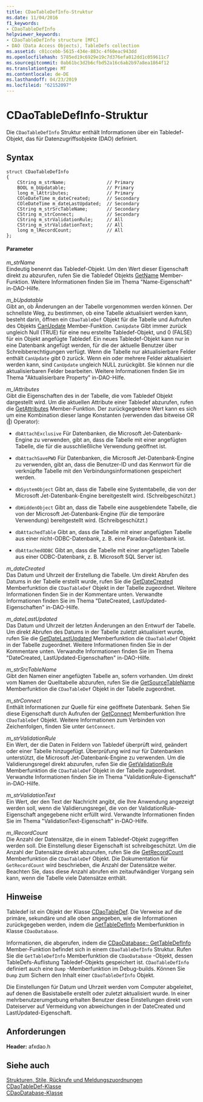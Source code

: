 ```yaml
---
title: CDaoTableDefInfo-Struktur
ms.date: 11/04/2016
f1_keywords:
- CDaoTableDefInfo
helpviewer_keywords:
- CDaoTableDefInfo structure [MFC]
- DAO (Data Access Objects), TableDefs collection
ms.assetid: c01ccebb-5615-434e-883c-4f60eac943dd
ms.openlocfilehash: 5785ed19c6929e19c7d376efa012dd1c059611c7
ms.sourcegitcommit: 0ab61bc3d2b6cfbd52a16c6ab2b97a8ea1864f12
ms.translationtype: MT
ms.contentlocale: de-DE
ms.lasthandoff: 04/23/2019
ms.locfileid: "62152097"
---
```

# <a name="cdaotabledefinfo-structure"></a>CDaoTableDefInfo-Struktur

Die `CDaoTableDefInfo` Struktur enthält Informationen über ein Tabledef-Objekt, das für Datenzugriffsobjekte (DAO) definiert.

## <a name="syntax"></a>Syntax

```
struct CDaoTableDefInfo
{
    CString m_strName;               // Primary
    BOOL m_bUpdatable;               // Primary
    long m_lAttributes;              // Primary
    COleDateTime m_dateCreated;      // Secondary
    COleDateTime m_dateLastUpdated;  // Secondary
    CString m_strSrcTableName;       // Secondary
    CString m_strConnect;            // Secondary
    CString m_strValidationRule;     // All
    CString m_strValidationText;     // All
    long m_lRecordCount;             // All
};
```

#### <a name="parameters"></a>Parameter

*m_strName*<br/>
Eindeutig benennt das Tabledef-Objekt. Um den Wert dieser Eigenschaft direkt zu abzurufen, rufen Sie die Tabledef Objekts [GetName](../../mfc/reference/cdaotabledef-class.md#getname) Member-Funktion. Weitere Informationen finden Sie im Thema "Name-Eigenschaft" in-DAO-Hilfe.

*m_bUpdatable*<br/>
Gibt an, ob Änderungen an der Tabelle vorgenommen werden können. Der schnellste Weg, zu bestimmen, ob eine Tabelle aktualisiert werden kann, besteht darin, öffnen ein `CDaoTableDef` Objekt für die Tabelle und Aufrufen des Objekts [CanUpdate](../../mfc/reference/cdaotabledef-class.md#canupdate) Member-Funktion. `CanUpdate` Gibt immer zurück ungleich Null (TRUE) für eine neu erstellte Tabledef-Objekt, und 0 (FALSE) für ein Objekt angefügte Tabledef. Ein neues Tabledef-Objekt kann nur in eine Datenbank angefügt werden, für die der aktuelle Benutzer über Schreibberechtigungen verfügt. Wenn die Tabelle nur aktualisierbare Felder enthält `CanUpdate` gibt 0 zurück. Wenn ein oder mehrere Felder aktualisiert werden kann, sind `CanUpdate` ungleich NULL zurückgibt. Sie können nur die aktualisierbaren Felder bearbeiten. Weitere Informationen finden Sie im Thema "Aktualisierbare Property" in-DAO-Hilfe.

*m_lAttributes*<br/>
Gibt die Eigenschaften des in der Tabelle, die vom Tabledef Objekt dargestellt wird. Um die aktuellen Attribute einer Tabledef abzurufen, rufen die [GetAttributes](../../mfc/reference/cdaotabledef-class.md#getattributes) Member-Funktion. Der zurückgegebene Wert kann es sich um eine Kombination dieser lange Konstanten (verwenden das bitweise OR (**&#124;**) Operator):

- `dbAttachExclusive` Für Datenbanken, die Microsoft Jet-Datenbank-Engine zu verwenden, gibt an, dass die Tabelle mit einer angefügten Tabelle, die für die ausschließliche Verwendung geöffnet ist.

- `dbAttachSavePWD` Für Datenbanken, die Microsoft Jet-Datenbank-Engine zu verwenden, gibt an, dass die Benutzer-ID und das Kennwort für die verknüpfte Tabelle mit den Verbindungsinformationen gespeichert werden.

- `dbSystemObject` Gibt an, dass die Tabelle eine Systemtabelle, die von der Microsoft Jet-Datenbank-Engine bereitgestellt wird. (Schreibgeschützt.)

- `dbHiddenObject` Gibt an, dass die Tabelle eine ausgeblendete Tabelle, die von der Microsoft Jet-Datenbank-Engine (für die temporäre Verwendung) bereitgestellt wird. (Schreibgeschützt.)

- `dbAttachedTable` Gibt an, dass die Tabelle mit einer angefügten Tabelle aus einer nicht-ODBC-Datenbank, z. B. eine Paradox-Datenbank ist.

- `dbAttachedODBC` Gibt an, dass die Tabelle mit einer angefügten Tabelle aus einer ODBC-Datenbank, z. B. Microsoft SQL Server ist.

*m_dateCreated*<br/>
Das Datum und Uhrzeit der Erstellung die Tabelle. Um direkt Abrufen des Datums in der Tabelle erstellt wurde, rufen Sie die [GetDateCreated](../../mfc/reference/cdaotabledef-class.md#getdatecreated) Memberfunktion die `CDaoTableDef` Objekt in der Tabelle zugeordnet. Weitere Informationen finden Sie in der Kommentare unten. Verwandte Informationen finden Sie im Thema "DateCreated, LastUpdated-Eigenschaften" in-DAO-Hilfe.

*m_dateLastUpdated*<br/>
Das Datum und Uhrzeit der letzten Änderungen an den Entwurf der Tabelle. Um direkt Abrufen des Datums in der Tabelle zuletzt aktualisiert wurde, rufen Sie die [GetDateLastUpdated](../../mfc/reference/cdaotabledef-class.md#getdatelastupdated) Memberfunktion die `CDaoTableDef` Objekt in der Tabelle zugeordnet. Weitere Informationen finden Sie in der Kommentare unten. Verwandte Informationen finden Sie im Thema "DateCreated, LastUpdated-Eigenschaften" in-DAO-Hilfe.

*m_strSrcTableName*<br/>
Gibt den Namen einer angefügten Tabelle an, sofern vorhanden. Um direkt vom Namen der Quelltabelle abzurufen, rufen Sie die [GetSourceTableName](../../mfc/reference/cdaotabledef-class.md#getsourcetablename) Memberfunktion die `CDaoTableDef` Objekt in der Tabelle zugeordnet.

*m_strConnect*<br/>
Enthält Informationen zur Quelle für eine geöffnete Datenbank. Sehen Sie diese Eigenschaft durch Aufrufen der [GetConnect](../../mfc/reference/cdaotabledef-class.md#getconnect) Memberfunktion Ihre `CDaoTableDef` Objekt. Weitere Informationen zum Verbinden von Zeichenfolgen, finden Sie unter `GetConnect`.

*m_strValidationRule*<br/>
Ein Wert, der die Daten in Feldern von Tabledef überprüft wird, geändert oder einer Tabelle hinzugefügt. Überprüfung wird nur für Datenbanken unterstützt, die Microsoft Jet-Datenbank-Engine zu verwenden. Um die Validierungsregel direkt abzurufen, rufen Sie die [GetValidationRule](../../mfc/reference/cdaotabledef-class.md#getvalidationrule) Memberfunktion die `CDaoTableDef` Objekt in der Tabelle zugeordnet. Verwandte Informationen finden Sie im Thema "ValidationRule-Eigenschaft" in-DAO-Hilfe.

*m_strValidationText*<br/>
Ein Wert, der den Text der Nachricht angibt, die Ihre Anwendung angezeigt werden soll, wenn die Validierungsregel, die von der ValidationRule-Eigenschaft angegebene nicht erfüllt wird. Verwandte Informationen finden Sie im Thema "ValidationText-Eigenschaft" in-DAO-Hilfe.

*m_lRecordCount*<br/>
Die Anzahl der Datensätze, die in einem Tabledef-Objekt zugegriffen werden soll. Die Einstellung dieser Eigenschaft ist schreibgeschützt. Um die Anzahl der Datensätze direkt abzurufen, rufen Sie die [GetRecordCount](../../mfc/reference/cdaotabledef-class.md#getrecordcount) Memberfunktion die `CDaoTableDef` Objekt. Die Dokumentation für `GetRecordCount` wird beschrieben, die Anzahl der Datensätze weiter. Beachten Sie, dass diese Anzahl abrufen ein zeitaufwändiger Vorgang sein kann, wenn die Tabelle viele Datensätze enthält.

## <a name="remarks"></a>Hinweise

Tabledef ist ein Objekt der Klasse [CDaoTableDef](../../mfc/reference/cdaotabledef-class.md). Die Verweise auf die primäre, sekundäre und alle oben angegeben, wie die Informationen zurückgegeben werden, indem die [GetTableDefInfo](../../mfc/reference/cdaodatabase-class.md#gettabledefinfo) Memberfunktion in Klasse `CDaoDatabase`.

Informationen, die abgerufen, indem die [CDaoDatabase:: GetTableDefInfo](../../mfc/reference/cdaodatabase-class.md#gettabledefinfo) Member-Funktion befindet sich in einem `CDaoTableDefInfo` Struktur. Rufen Sie die `GetTableDefInfo` Memberfunktion die `CDaoDatabase` -Objekt, dessen TableDefs-Auflistung Tabledef-Objekts gespeichert ist. `CDaoTableDefInfo` definiert auch eine `Dump` -Memberfunktion im Debug-builds. Können Sie `Dump` zum Sichern den Inhalt einer `CDaoTableDefInfo` Objekt.

Die Einstellungen für Datum und Uhrzeit werden vom Computer abgeleitet, auf denen die Basistabelle erstellt oder zuletzt aktualisiert wurde. In einer mehrbenutzerumgebung erhalten Benutzer diese Einstellungen direkt vom Dateiserver auf Vermeidung von abweichungen in der DateCreated und LastUpdated-Eigenschaft.

## <a name="requirements"></a>Anforderungen

**Header:** afxdao.h

## <a name="see-also"></a>Siehe auch

[Strukturen, Stile, Rückrufe und Meldungszuordnungen](../../mfc/reference/structures-styles-callbacks-and-message-maps.md)<br/>
[CDaoTableDef-Klasse](../../mfc/reference/cdaotabledef-class.md)<br/>
[CDaoDatabase-Klasse](../../mfc/reference/cdaodatabase-class.md)
